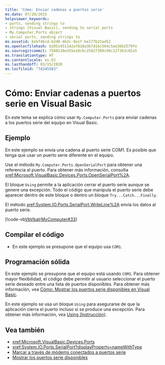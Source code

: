 ```yaml
---
title: 'Cómo: Enviar cadenas a puertos serie'
ms.date: 07/20/2015
helpviewer_keywords:
- ports, sending strings to
- strings [Visual Basic], sending to serial ports
- My.Computer.Ports object
- serial ports, sending strings to
ms.assetid: 6ebf46cd-b2d0-4b2c-9a1f-be177b22ad52
ms.openlocfilehash: b2051451142a7818a3b7d1bc564c5ae36b2579fe
ms.sourcegitcommit: 7588136e355e10cbc2582f389c90c127363c02a5
ms.translationtype: HT
ms.contentlocale: es-ES
ms.lasthandoff: 03/15/2020
ms.locfileid: "74345583"
---
```

# <a name="how-to-send-strings-to-serial-ports-in-visual-basic"></a>Cómo: Enviar cadenas a puertos serie en Visual Basic

En este tema se explica cómo usar `My.Computer.Ports` para enviar cadenas a los puertos serie del equipo en Visual Basic.  
  
## <a name="example"></a>Ejemplo  

 En este ejemplo se envía una cadena al puerto serie COM1. Es posible que tenga que usar un puerto serie diferente en el equipo.  
  
 Use el método `My.Computer.Ports.OpenSerialPort` para obtener una referencia al puerto. Para obtener más información, consulta <xref:Microsoft.VisualBasic.Devices.Ports.OpenSerialPort%2A>.  
  
 El bloque `Using` permite a la aplicación cerrar el puerto serie aunque se genere una excepción. Todo el código que manipula el puerto serie debe aparecer dentro de este bloque o dentro un bloque `Try...Catch...Finally`.  
  
 El método <xref:System.IO.Ports.SerialPort.WriteLine%2A> envía los datos al puerto serie.  
  
 [!code-vb[VbVbalrMyComputer#33](~/samples/snippets/visualbasic/VS_Snippets_VBCSharp/VbVbalrMyComputer/VB/Class2.vb#33)]  
  
## <a name="compiling-the-code"></a>Compilar el código  
  
- En este ejemplo se presupone que el equipo usa `COM1`.  
  
## <a name="robust-programming"></a>Programación sólida  

 En este ejemplo se presupone que el equipo está usando `COM1`. Para obtener mayor flexibilidad, el código debe permitir al usuario seleccionar el puerto serie deseado entre una lista de puertos disponibles. Para obtener más información, vea [Cómo: Mostrar los puertos serie disponibles en Visual Basic](../../../../visual-basic/developing-apps/programming/computer-resources/how-to-show-available-serial-ports.md).  
  
 En este ejemplo se usa un bloque `Using` para asegurarse de que la aplicación cierra el puerto incluso si se produce una excepción. Para obtener más información, vea [Using (Instrucción)](../../../../visual-basic/language-reference/statements/using-statement.md).  
  
## <a name="see-also"></a>Vea también

- <xref:Microsoft.VisualBasic.Devices.Ports>
- <xref:System.IO.Ports.SerialPort?displayProperty=nameWithType>
- [Marcar a través de módems conectados a puertos serie](../../../../visual-basic/developing-apps/programming/computer-resources/how-to-dial-modems-attached-to-serial-ports.md)
- [Mostrar los puertos serie disponibles](../../../../visual-basic/developing-apps/programming/computer-resources/how-to-show-available-serial-ports.md)
